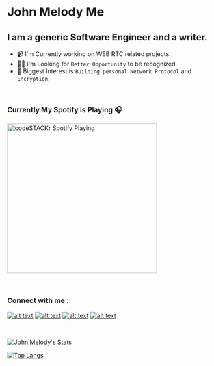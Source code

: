 # John Melody Me

## I am a generic Software Engineer and a writer.

- 📹 I'm Currently working on WEB RTC related projects.
- 👨‍💻 I'm Looking for `Better Opportunity` to be recognized.
- 🔐 Biggest Interest is `Building personal Network Protocol` and `Encryption`.

</br>

### Currently My Spotify is Playing 🎧

[<img src="https://now-playing-codestackr.vercel.app/api/spotify-playing" alt="codeSTACKr Spotify Playing" width="350" />](https://open.spotify.com/user/johnmelodyme#_=_)

</br>

### Connect with me :
[![alt text][1.1]][1]
[![alt text][2.1]][2]
[![alt text][3.1]][3]
[![alt text][4.1]][4]


[1.1]: http://i.imgur.com/tXSoThF.png "http://www.twitter.com/johnmelodyme"
[2.1]: http://i.imgur.com/P3YfQoD.png "http://www.facebook.com/johnmelodyme"
[3.1]: http://i.imgur.com/0o48UoR.png "http://www.github.com/johnmelodyme"
[4.1]: http://i.imgur.com/7B26GWO.png "https://www.youtube.com/channel/UCIN-LVQnxojmBij6vPZ_SsA?view_as=subscriber"

[1]: http://www.twitter.com/johnmelodyme
[2]: http://www.facebook.com/johnmelodyme
[3]: http://www.github.com/johnmelodyme
[4]: https://www.youtube.com/channel/UCIN-LVQnxojmBij6vPZ_SsA?view_as=subscriber

</br>

[![John Melody's Stats](https://github-readme-stats.vercel.app/api?username=johnmelodyme&show_icons=true&theme=tokyonight)](https://github.com/anuraghazra/github-readme-stats)

[![Top Langs](https://github-readme-stats.vercel.app/api/top-langs/?username=johnmelodyme&langs_count=8)](https://github.com/anuraghazra/github-readme-stats)

